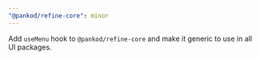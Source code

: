 ```yaml
---
"@pankod/refine-core": minor
---
```


Add `useMenu` hook to `@pankod/refine-core` and make it generic to use in all UI packages.
